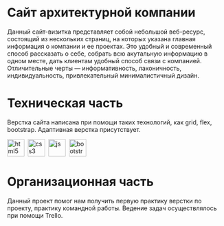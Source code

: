 # Сайт архитектурной компании

Данный сайт-визитка представляет собой  небольшой веб-ресурс, состоящий из нескольких страниц, на которых указана главная информация о компании и ее проектах.
Это удобный и современный способ рассказать о себе, собрать всю акутальную информацию в одном месте, дать клиентам удобный способ связи с компанией.  
Отличительные черты — информативность, лаконичность, индивидуальность, привлекательный минималистичный дизайн. 

# Техническая часть
Верстка сайта написана при помощи таких технологий, как grid, flex, bootstrap.
Адаптивная верстка присутствует.
<div>
    <img title='html5' alt='html5' width="40" height="40" src="https://cdn.jsdelivr.net/gh/devicons/devicon/icons/html5/html5-original.svg" />&nbsp;
    <img title='css3' alt='css3' width="40" height="40" src="https://cdn.jsdelivr.net/gh/devicons/devicon/icons/css3/css3-plain.svg" />&nbsp;
    <img title='js' alt='js' width="40" height="40" src="https://cdn.jsdelivr.net/gh/devicons/devicon/icons/javascript/javascript-plain.svg" />&nbsp;
    <img alt='bootstrap' width="40" height="40" src="https://cdn.jsdelivr.net/gh/devicons/devicon/icons/bootstrap/bootstrap-plain.svg" />&nbsp;
</div>

# Организационная часть
Данный проект помог нам получить первую практику верстки по проекту, практику командной работы. Ведение задач осуществлялось при помощи Trello.


